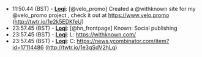 * <a id="11:50.44">11:50.44 (BST)</a> - __[Loqi](https://github.com/Loqi)__: [@velo_promo] Created a @withknown site for my @velo_promo project , check it out at https://www.velo.promo (http://twtr.io/1e2k5EDKfeU)
* <a id="23:57.45">23:57.45 (BST)</a> - __[Loqi](https://github.com/Loqi)__: [@hn_frontpage] Known: Social publishing
* <a id="23:57.45">23:57.45 (BST)</a> - __[Loqi](https://github.com/Loqi)__: L: https://withknown.com/
* <a id="23:57.45">23:57.45 (BST)</a> - __[Loqi](https://github.com/Loqi)__: C: https://news.ycombinator.com/item?id=17114486 (http://twtr.io/1e3qSdV2hLq)
